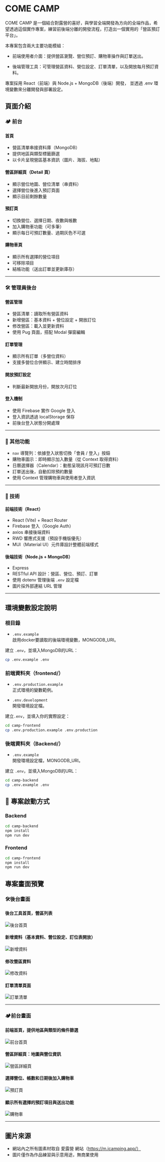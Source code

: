 # COME CAMP

COME CAMP 是一個結合對露營的喜好，與學習全端開發為方向的全端作品，希望透過這個實作專案，練習前後端分離的開發流程，打造出一個實用的「營區預訂平台」。

本專案包含兩大主要功能模組：

- 前端使用者介面：提供營區瀏覽、營位預訂、購物車操作與訂單送出。

- 後端管理工具：可管理營區資料、營位設定、訂單清單，以及開放每月預訂資料。

專案採用 React（前端）與 Node.js + MongoDB（後端）開發，
並透過 .env 環境變數來分離開發與部署設定。



## 頁面介紹

### 🏕️ 前台

#### 首頁
- 營區清單串接資料庫（MongoDB）
- 提供地區與類型標籤篩選
- 以卡片呈現營區基本資訊（圖片、海拔、地點）

#### 營區詳細頁（Detail 頁）
- 顯示營位地圖、營位清單（串資料）
- 選擇營位後進入預訂頁面
- 顯示目前剩餘數量

#### 預訂頁
- 切換營位、選擇日期、夜數與帳數
- 加入購物車功能（可多筆）
- 顯示每日可預訂數量、過期灰色不可選

#### 購物車頁
- 顯示所有選擇的營位項目
- 可移除項目
- 結帳功能（送出訂單並更新庫存）

---

### 🛠️ 管理員後台

#### 營區管理
- 營區清單：讀取所有營區資料
- 新增營區：基本資料 + 營位設定 + 開放訂位
- 修改營區：載入並更新資料
- 使用 Pug 頁面，搭配 Modal 彈窗編輯

#### 訂單管理
- 顯示所有訂單（多營位資料）
- 支援多營位合併顯示、建立時間排序

#### 開放預訂設定
- 判斷最新開放月份，開放次月訂位

#### 登入機制
- 使用 Firebase 實作 Google 登入
- 登入資訊透過 localStorage 保存
- 前後台登入狀態分開處理

---

### 🧩 其他功能

- `nav` 導覽列：依據登入狀態切換「會員 / 登入」按鈕
- 購物車圖示：即時顯示加入數量（從 Context 取得資料）
- 日曆選擇器（Calendar）：動態呈現該月可預訂日數
- 訂單送出後，自動扣除預約數量
- 使用 Context 管理購物車與使用者登入資訊

---

### 🧪 技術

#### 前端技術（React）

- React (Vite) + React Router
- Firebase 登入（Google Auth）
- axios 串接後端資料
- RWD 響應式支援（預設手機版優先）
- MUI（Material UI）元件庫設計整體前端樣式

#### 後端技術（Node.js + MongoDB）

- Express
- RESTful API 設計：營區、營位、預訂、訂單
- 使用 dotenv 管理後端 `.env` 設定檔
- 圖片採外部連結 URL 管理

---

## 環境變數設定說明

### 根目錄

- `.env.example`  
  啟用docker要讀取的後端環境變數，MONGODB_URI。

建立 `.env`，並填入MongoDB的URL：

```bash
cp .env.example .env
```

### 前端資料夾（frontend/）
- `.env.production.example`  
  正式環境的變數範例。

- `.env.development`  
  開發環境設定檔。

建立`.env`，並填入你的實際設定：

```bash
cd camp-frontend
cp .env.production.example .env.production
```

### 後端資料夾（Backend/）
- `.env.example`  
  開發環境設定檔，MONGODB_URI。

建立 `.env`，並填入MongoDB的URL：

```bash
cd camp-backend
cp .env.example .env
```

## 🔧 專案啟動方式

### Backend

```bash
cd camp-backend
npm install
npm run dev
```

### Frontend

```bash
cd camp-frontend
npm install
npm run dev
```

## 專案畫面預覽
### 🛠️後台畫面

#### 後台工具首頁，營區列表
![後台首頁](assets/back_1.png)

#### 新增資料（基本資料、營位設定、訂位表開放）
![新增資料](assets/back_2.png)

#### 修改營區資料
![修改資料](assets/back_3.png)

#### 訂單清單頁面
![訂單清單](assets/back_4.png)

---

### 🏕️前台畫面

#### 前端首頁，提供地區與類型的條件篩選
![前台首頁](assets/front_1.png)

#### 營區詳細頁：地圖與營位資訊
![營區詳細頁](assets/front_2.png)

#### 選擇營位、帳數和日期後加入購物車
![預訂頁](assets/front_3.png)

#### 顯示所有選擇的預訂項目與送出功能
![購物車](assets/front_4.png)

---

## 圖片來源

- 網站內之所有圖素材取自 愛露營 網站（https://m.icamping.app/）
- 圖片僅作為作品練習與示意用途，無商業使用